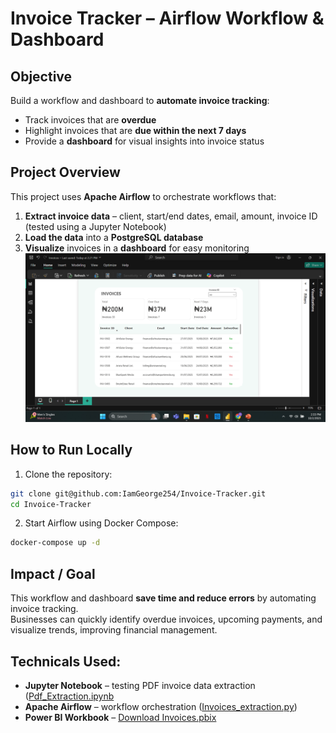 # Invoice Tracker – Airflow Workflow & Dashboard

## Objective
Build a workflow and dashboard to **automate invoice tracking**:
- Track invoices that are **overdue**  
- Highlight invoices that are **due within the next 7 days**  
- Provide a **dashboard** for visual insights into invoice status

## Project Overview
This project uses **Apache Airflow** to orchestrate workflows that:
1. **Extract invoice data** – client, start/end dates, email, amount, invoice ID (tested using a Jupyter Notebook)  
2. **Load the data** into a **PostgreSQL database**  
3. **Visualize** invoices in a **dashboard** for easy monitoring 
![Invoice Tracker Dashboard](Invoices.png)

## How to Run Locally

1. Clone the repository:

```bash
git clone git@github.com:IamGeorge254/Invoice-Tracker.git
cd Invoice-Tracker
```

2. Start Airflow using Docker Compose:

```bash
docker-compose up -d
```

## Impact / Goal
This workflow and dashboard **save time and reduce errors** by automating invoice tracking.  
Businesses can quickly identify overdue invoices, upcoming payments, and visualize trends, improving financial management.

## Technicals Used:
- **Jupyter Notebook** – testing PDF invoice data extraction ([Pdf_Extraction.ipynb](Invoice-Tracker/Pdf_Extraction.ipynb)
- **Apache Airflow** – workflow orchestration ([Invoices_extraction.py](Invoice-Tracker/dags/Invoices_extraction.py)) 
- **Power BI Workbook** – [Download Invoices.pbix](Invoice-Tracker/Invoices.pbix) 
